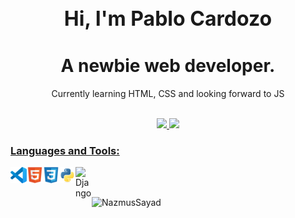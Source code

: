 <h3 style="font-size: 2rem;font-weight:bold" align="center">Hi, I'm Pablo Cardozo</h1>
<h1 align="center">A newbie web developer.</h2>
<p align="center">Currently learning HTML, CSS and looking forward to JS</p>

<br/>

<div align="center">
  <a href="https://github.com/rafaballerini">
  <img height="170em" src="https://github-readme-stats.vercel.app/api?username=pablojcdev&show_icons=true&theme=dracula&include_all_commits=true&count_private=true"/>
  <img height="170em" src="https://github-readme-stats.vercel.app/api/top-langs/?username=pablojcdev&langs_count=7&theme=dracula"/>
</div>
  
### Languages and Tools:

<img align="left" alt="Visual Studio Code" width="26px" src="https://raw.githubusercontent.com/github/explore/80688e429a7d4ef2fca1e82350fe8e3517d3494d/topics/visual-studio-code/visual-studio-code.png" />
<img align="left" alt="HTML" width="26px" src="https://raw.githubusercontent.com/devicons/devicon/master/icons/html5/html5-original.svg">
<img align="left" alt="CSS" width="26px" src="https://raw.githubusercontent.com/devicons/devicon/master/icons/css3/css3-original.svg">
<img align="left" alt="Python" width="26px" src="https://raw.githubusercontent.com/devicons/devicon/master/icons/python/python-original.svg">
<img align="left" alt="Django" width="26px" src="https://cdn.jsdelivr.net/gh/devicons/devicon/icons/django/django-original.svg">

<br><br>

<a href="#" align="left"><img align="left" src="https://komarev.com/ghpvc/?username=pablojcdev&label=Profile%20views&color=0e75b6&style=flat" alt="NazmusSayad"/></a>

